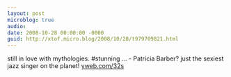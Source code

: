 ```yaml
---
layout: post
microblog: true
audio: 
date: 2008-10-28 00:00:00 -0000
guid: http://xtof.micro.blog/2008/10/28/t979709821.html
---
```

still in love with mythologies. #stunning ... - Patricia Barber?  just the sexiest jazz singer on the planet!  [yweb.com/32s](http://yweb.com/32s)
